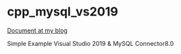 
# cpp_mysql_vs2019

[Document at my blog](https://clucle.tistory.com/entry/visual-studio-2019-c-mysql-connector80)

Simple Example Visual Studio 2019 & MySQL Connector8.0


